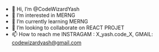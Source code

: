 - 👋 Hi, I’m @CodeWizardYash
- 👀 I’m interested in MERNG
- 🌱 I’m currently learning MERNG
- 💞️ I’m looking to collaborate on REACT PROJET
- 📫 How to reach me 
INSTRAGAM :  X_yash.code_X, 
GMAIL:  codewizardyash@gmail.com

<!---
CodeWizardYash/CodeWizardYash is a ✨ special ✨ repository because its `README.md` (this file) appears on your GitHub profile.
You can click the Preview link to take a look at your changes.
--->
